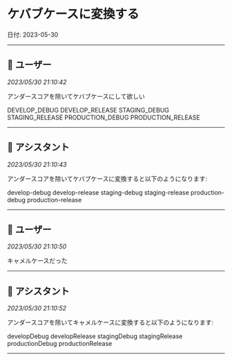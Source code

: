# ケバブケースに変換する

日付: 2023-05-30

---

## 👤 ユーザー
*2023/05/30 21:10:42*

アンダースコアを除いてケバブケースにして欲しい

DEVELOP_DEBUG
DEVELOP_RELEASE
STAGING_DEBUG
STAGING_RELEASE
PRODUCTION_DEBUG
PRODUCTION_RELEASE

---

## 🤖 アシスタント
*2023/05/30 21:10:43*

アンダースコアを除いてケバブケースに変換すると以下のようになります:

develop-debug
develop-release
staging-debug
staging-release
production-debug
production-release

---

## 👤 ユーザー
*2023/05/30 21:10:50*

キャメルケースだった

---

## 🤖 アシスタント
*2023/05/30 21:10:52*

アンダースコアを除いてキャメルケースに変換すると以下のようになります:

developDebug
developRelease
stagingDebug
stagingRelease
productionDebug
productionRelease

---
